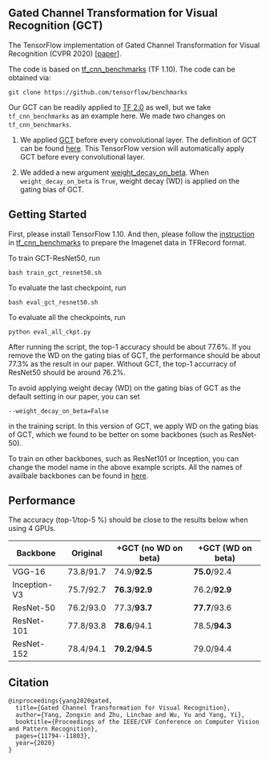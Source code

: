 ## Gated Channel Transformation for Visual Recognition (GCT)
The TensorFlow implementation of Gated Channel Transformation for Visual Recognition (CVPR 2020) [[paper](http://openaccess.thecvf.com/content_CVPR_2020/papers/Yang_Gated_Channel_Transformation_for_Visual_Recognition_CVPR_2020_paper.pdf)].

The code is based on [tf_cnn_benchmarks](https://github.com/tensorflow/benchmarks/tree/master/scripts/tf_cnn_benchmarks) (TF 1.10). The code can be obtained via:
```
git clone https://github.com/tensorflow/benchmarks
```
Our GCT can be readily applied to [TF 2.0](https://github.com/tensorflow/models/tree/master/official/vision/image_classification) as well, but we take `tf_cnn_benchmarks` as an example here.
We made two changes on `tf_cnn_benchmarks`.


1. We applied [GCT](https://github.com/z-x-yang/GCT/blob/master/TensorFlow/convnet_builder.py#L123) before every convolutional layer. The definition of GCT can be found [here](https://github.com/z-x-yang/GCT/blob/master/TensorFlow/convnet_builder.py#L147-L211). This TensorFlow version will automatically apply GCT before every convolutional layer.

2. We added a new argument [weight_decay_on_beta](https://github.com/z-x-yang/GCT/blob/master/TensorFlow/benchmark_cnn.py#L271-L272). When `weight_decay_on_beta` is `True`, weight decay (WD) is applied on the gating bias of GCT.

## Getting Started
First, please install TensorFlow 1.10. And then, please follow the [instruction](https://github.com/tensorflow/models/tree/master/research/inception#getting-started) in [tf_cnn_benchmarks](https://github.com/awslabs/deeplearning-benchmark/tree/master/tensorflow_benchmark/tf_cnn_benchmarks) to prepare the Imagenet data in TFRecord format.

To train GCT-ResNet50, run
```
bash train_gct_resnet50.sh
```

To evaluate the last checkpoint, run
```
bash eval_gct_resnet50.sh
```

To evaluate all the checkpoints, run
```
python eval_all_ckpt.py
```
After running the script, the top-1 accuracy should be about 77.6%. If you remove the WD on the gating bias of GCT, the performance should be about 77.3% as the result in our paper. Without GCT, the top-1 accurracy of ResNet50 should be around 76.2%.

To avoid applying weight decay (WD) on the gating bias of GCT as the default setting in our paper, you can set
```
--weight_decay_on_beta=False
```
in the training script. In this version of GCT, we apply WD on the gating bias of GCT, which we found to be better on some backbones (such as ResNet-50).

To train on other backbones, such as ResNet101 or Inception, you can change the model name in the above example scripts. All the names of availbale backbones can be found in [here](https://github.com/z-x-yang/GCT/blob/59bba462bb2b9dd14425333625a2e59d6a5eb57d/models/model_config.py#L33).

## Performance
The accuracy (top-1/top-5 %) should be close to the results below when using 4 GPUs.

| Backbone  | Original | +GCT (no WD on beta) | +GCT (WD on beta) |
| --------- | -------- | ------------------- | ------------------- |
| VGG-16 | 73.8/91.7 | 74.9/**92.5** | **75.0**/92.4 |
| Inception-V3 | 75.7/92.7 | **76.3**/**92.9** | 76.2/**92.9** |
| ResNet-50 | 76.2/93.0 | 77.3/**93.7** | **77.7**/93.6|
| ResNet-101 | 77.8/93.8 | **78.6**/94.1 | 78.5/**94.3** |
| ResNet-152 | 78.4/94.1 | **79.2**/**94.5** | 79.0/94.4 |


## Citation
```
@inproceedings{yang2020gated,
  title={Gated Channel Transformation for Visual Recognition},
  author={Yang, Zongxin and Zhu, Linchao and Wu, Yu and Yang, Yi},
  booktitle={Proceedings of the IEEE/CVF Conference on Computer Vision and Pattern Recognition},
  pages={11794--11803},
  year={2020}
}
```


